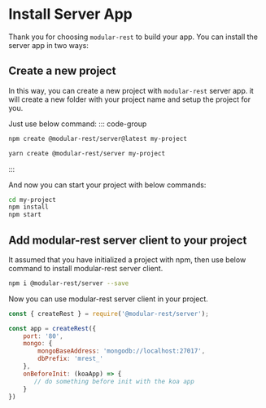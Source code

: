 # Install Server App
Thank you for choosing `modular-rest` to build your app. You can install the server app in two ways:

## Create a new project
In this way, you can create a new project with `modular-rest` server app. it will create a new folder with your project name and setup the project for you.

Just use below command:
::: code-group
```sh [npm]
npm create @modular-rest/server@latest my-project
```

```sh [yarn]
yarn create @modular-rest/server my-project
```
:::

And now you can start your project with below commands:
```sh
cd my-project
npm install
npm start
```

## Add modular-rest server client to your project
It assumed that you have initialized a project with npm, then use below command to install modular-rest server client.
```sh
npm i @modular-rest/server --save
```
Now you can use modular-rest server client in your project.
```js
const { createRest } = require('@modular-rest/server');

const app = createRest({
    port: '80',
    mongo: {
        mongoBaseAddress: 'mongodb://localhost:27017',
        dbPrefix: 'mrest_'
    },
    onBeforeInit: (koaApp) => {
       // do something before init with the koa app
    }
})
```